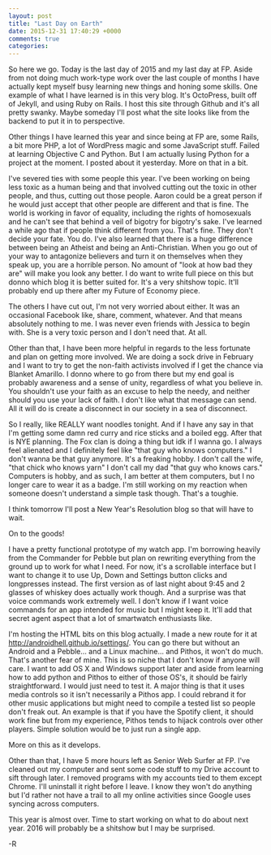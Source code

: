```yaml
---
layout: post
title: "Last Day on Earth"
date: 2015-12-31 17:40:29 +0000
comments: true
categories: 
---
```


So here we go. Today is the last day of 2015 and my last day at FP. Aside from not doing much work-type work over the last couple of months I have actually kept myself busy learning new things and honing some skills. One example of what I have learned is in this very blog. It's OctoPress, built off of Jekyll, and using Ruby on Rails. I host this site through Github and it's all pretty swanky. Maybe someday I'll post what the site looks like from the backend to put it in to perspective. 

Other things I have learned this year and since being at FP are, some Rails, a bit more PHP, a lot of WordPress magic and some JavaScript stuff. Failed at learning Objective C and Python. But I am actually lusing Python for a project at the moment. I posted about it yesterday. More on that in a bit.

I've severed ties with some people this year. I've been working on being less toxic as a human being and that involved cutting out the toxic in other people, and thus, cutting out those people. Aaron could be a great person if he would just accept that other people are different and that is fine. The world is working in favor of equality, including the rights of homosexuals and he can't see that behind a veil of bigotry for bigotry's sake. I've learned a while ago that if people think different from you. That's fine. They don't decide your fate. You do. I've also learned that there is a huge difference between being an Atheist and being an Anti-Christian. When you go out of your way to antagonize believers and turn it on themselves when they speak up, you are a horrible person. No amount of "look at how bad they are" will make you look any better. I do want to write full piece on this but donno which blog it is better suited for. It's a very shitshow topic. It'll probably end up there after my Future of Economy piece.

The others I have cut out, I'm not very worried about either. It was an occasional Facebook like, share, comment, whatever. And that means absolutely nothing to me. I was never even friends with Jessica to begin with. She is a very toxic person and I don't need that. At all.

Other than that, I have been more helpful in regards to the less fortunate and plan on getting more involved. We are doing a sock drive in February and I want to try to get the non-faith activists involved if I get the chance via Blanket Amarillo. I donno where to go from there but my end goal is probably awareness and a sense of unity, regardless of what you believe in. You shouldn't use your faith as an excuse to help the needy, and neither should you use your lack of faith. I don't like what that message can send. All it will do is create a disconnect in our society in a sea of disconnect.

So I really, like REALLY want noodles tonight. And if I have any say in that I'm getting some damn red curry and rice sticks and a boiled egg. After that is NYE planning. The Fox clan is doing a thing but idk if I wanna go. I always feel alienated and I definitely feel like "that guy who knows computers." I don't wanna be that guy anymore. It's a freaking hobby. I don't call the wife, "that chick who knows yarn" I don't call my dad "that guy who knows cars." Computers is hobby, and as such, I am better at them computers, but I no longer care to wear it as a badge. I'm still working on my reaction when someone doesn't understand a simple task though. That's a toughie.

I think tomorrow I'll post a New Year's Resolution blog so that will have to wait.

On to the goods!

I have a pretty functional prototype of my watch app. I'm borrowing heavily from the Commander for Pebble but plan on rewriting everything from the ground up to work for what I need. For now, it's a scrollable interface but I want to change it to use Up, Down and Settings button clicks and longpresses instead. The first version as of last night about 9:45 and 2 glasses of whiskey does actually work though. And a surprise was that voice commands work extremely well. I don't know if I want voice commands for an app intended for music but I might keep it. It'll add that secret agent aspect that a lot of smartwatch enthusiasts like.

I'm hosting the HTML bits on this blog actually. I made a new route for it at http://androidhell.github.io/settings/. You can go there but without an Android and a Pebble... and a Linux machine... and Pithos, it won't do much. That's another fear of mine. This is so niche that I don't know if anyone will care. I want to add OS X and Windows support later and aside from learning how to add python and Pithos to either of those OS's, it should be fairly straightforward. I would just need to test it. A major thing is that it uses media controls so it isn't necessarily a Pithos app. I could rebrand it for other music applications but might need to compile a tested list so people don't freak out. An example is that if you have the Spotify client, it should work fine but from my experience, Pithos tends to hijack controls over other players. Simple solution would be to just run a single app.

More on this as it develops.

Other than that, I have 5 more hours left as Senior Web Surfer at FP. I've cleaned out my computer and sent some code stuff  to my Drive account to sift through later. I removed programs with my accounts tied to them except Chrome. I'll uninstall it right before I leave. I know they won't do anything but I'd rather not have a trail to all my online activities since Google uses syncing across computers.

This year is almost over. Time to start working on what to do about next year. 2016 will probably be a shitshow but I may be surprised.

-R
